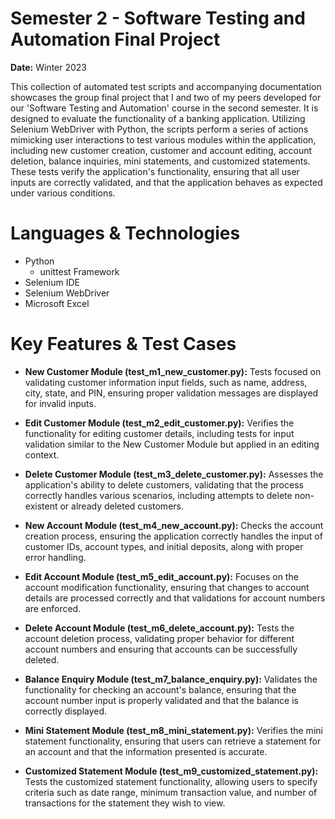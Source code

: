# Semester 2 - Software Testing and Automation Final Project
**Date:** Winter 2023

This collection of automated test scripts and accompanying documentation showcases the group final project that I and two 
of my peers developed for our 'Software Testing and Automation' course in the second semester. It is designed to 
evaluate the functionality of a banking application. Utilizing Selenium WebDriver with Python, the scripts perform a 
series of actions mimicking user interactions to test various modules within the application, including new customer 
creation, customer and account editing, account deletion, balance inquiries, mini statements, and customized statements. 
These tests verify the application's functionality, ensuring that all user inputs are correctly validated, and that 
the application behaves as expected under various conditions.
# Languages & Technologies
* Python
  * unittest Framework
* Selenium IDE
* Selenium WebDriver
* Microsoft Excel

# Key Features & Test Cases
* **New Customer Module (test_m1_new_customer.py):** Tests focused on validating customer information input fields, such
as name, address, city, state, and PIN, ensuring proper validation messages are displayed for invalid inputs.


* **Edit Customer Module (test_m2_edit_customer.py):** Verifies the functionality for editing customer details, 
including tests for input validation similar to the New Customer Module but applied in an editing context.


* **Delete Customer Module (test_m3_delete_customer.py):**  Assesses the application's ability to delete customers, 
validating that the process correctly handles various scenarios, including attempts to delete non-existent or already 
deleted customers.


* **New Account Module (test_m4_new_account.py):** Checks the account creation process, ensuring the application 
correctly handles the input of customer IDs, account types, and initial deposits, along with proper error handling.


* **Edit Account Module (test_m5_edit_account.py):**  Focuses on the account modification functionality, ensuring that 
changes to account details are processed correctly and that validations for account numbers are enforced.


* **Delete Account Module (test_m6_delete_account.py):** Tests the account deletion process, validating proper behavior 
for different account numbers and ensuring that accounts can be successfully deleted.


* **Balance Enquiry Module (test_m7_balance_enquiry.py):** Validates the functionality for checking an account's 
balance, ensuring that the account number input is properly validated and that the balance is correctly displayed.


* **Mini Statement Module (test_m8_mini_statement.py):** Verifies the mini statement functionality, ensuring that users 
can retrieve a statement for an account and that the information presented is accurate.


* **Customized Statement Module (test_m9_customized_statement.py):** Tests the customized statement functionality, 
allowing users to specify criteria such as date range, minimum transaction value, and number of transactions for 
the statement they wish to view.
